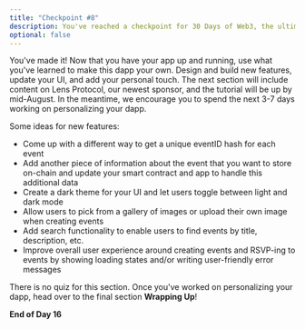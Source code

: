```yaml
---
title: "Checkpoint #8"
description: You've reached a checkpoint for 30 Days of Web3, the ultimate online curriculum on full-stsack blockchain development.
optional: false
---
```


You've made it! Now that you have your app up and running, use what you've learned to make this dapp your own. Design and build new features, update your UI, and add your personal touch. The next section will include content on Lens Protocol, our newest sponsor, and the tutorial will be up by mid-August. In the meantime, we encourage you to spend the next 3-7 days working on personalizing your dapp.

Some ideas for new features:

- Come up with a different way to get a unique eventID hash for each event
- Add another piece of information about the event that you want to store on-chain and update your smart contract and app to handle this additional data
- Create a dark theme for your UI and let users toggle between light and dark mode
- Allow users to pick from a gallery of images or upload their own image when creating events
- Add search functionality to enable users to find events by title, description, etc.
- Improve overall user experience around creating events and RSVP-ing to events by showing loading states and/or writing user-friendly error messages

There is no quiz for this section. Once you've worked on personalizing your dapp, head over to the final section **Wrapping Up**!

**End of Day 16**
